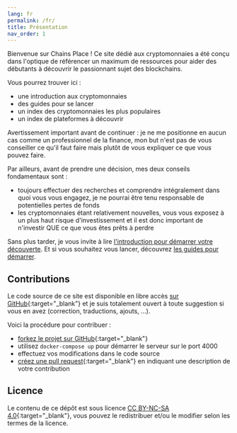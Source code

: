 ```yaml
---
lang: fr
permalink: /fr/
title: Présentation
nav_order: 1
---
```


Bienvenue sur Chains Place ! Ce site dédié aux cryptomonnaies a été conçu dans l'optique de référencer un maximum de ressources pour aider des débutants à découvrir le passionnant sujet des blockchains.

Vous pourrez trouver ici :
- une introduction aux cryptomonnaies
- des guides pour se lancer
- un index des cryptomonnaies les plus populaires
- un index de plateformes à découvrir

Avertissement important avant de continuer : je ne me positionne en aucun cas comme un professionnel de la finance, mon but n'est pas de vous conseiller ce qu'il faut faire mais plutôt de vous expliquer ce que vous pouvez faire.

Par ailleurs, avant de prendre une décision, mes deux conseils fondamentaux sont :
- toujours effectuer des recherches et comprendre intégralement dans quoi vous vous engagez, je ne pourrai être tenu responsable de potentielles pertes de fonds
- les cryptomonnaies étant relativement nouvelles, vous vous exposez à un plus haut risque d'investissement et il est donc important de n'investir QUE ce que vous êtes prêts à perdre

Sans plus tarder, je vous invite à lire [l'introduction pour démarrer votre découverte](/fr/introduction). Et si vous souhaitez vous lancer, découvrez [les guides pour démarrer](/fr/guides).


## Contributions

Le code source de ce site est disponible en libre accès [sur GitHub](https://github.com/n4zim/chains.place/tree/main/docs){:target="_blank"} et je suis totalement ouvert à toute suggestion si vous en avez (correction, traductions, ajouts, ...).

Voici la procédure pour contribuer :
- [forkez le projet sur GitHub](https://github.com/n4zim/chains.place/fork){:target="_blank"}
- utilisez `docker-compose up` pour démarrer le serveur sur le port 4000
- effectuez vos modifications dans le code source
- [créez une pull request](https://github.com/n4zim/chains.place/compare){:target="_blank"} en indiquant une description de votre contribution


## Licence

Le contenu de ce dépôt est sous licence [CC BY-NC-SA 4.0](https://github.com/n4zim/chains.place/blob/main/docs/LICENSE){:target="_blank"}, vous pouvez le redistribuer et/ou le modifier selon les termes de la licence.
